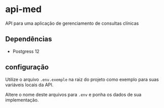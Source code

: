 # api-med
API para uma aplicação de gerenciamento de consultas clínicas

## Dependências
- Postgress 12

## configuração
Utilize o arquivo `.env.exemple` na raiz do projeto como exemplo para suas variáveis locais da API.

Altere o nome deste arquivos para `.env` e ponha os dados de sua implementação.